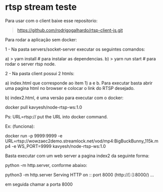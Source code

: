 # rtsp stream teste

Para usar com o client baixe esse repositorio:
> https://github.com/rodrigogalhardo/rtsp-client-js.git

Para rodar a aplicação sem docker:

1 - Na pasta servers/socket-server executar os seguintes comandos:

a) > yarn install # para instalar as dependencias.
b) > yarn run start # para rodar o server rtsp node.

2 - Na pasta client possui 2 htmls:

a) index.html que corresponde ao item 1) a e b. 
Para executar basta abrir uma pagina html no browser e colocar o link do RTSP desejado. 

b) index2.html, é uma versão para executar com o docker:

docker pull kavyesh/node-rtsp-ws:1.0

Ps: URL=rtsp:// put the URL into docker command.

Ex: (funciona):

docker run -p 9999:9999 -e URL=rtsp://wowzaec2demo.streamlock.net/vod/mp4:BigBuckBunny_115k.mp4 -e WS_PORT=9999 kavyesh/node-rtsp-ws:1.0

Basta executar com um web server a pagina index2 da seguinte forma:

python -m http.server, conforme abaixo:

python3 -m http.server
Serving HTTP on :: port 8000 (http://[::]:8000/) ...

em seguida chamar a porta 8000